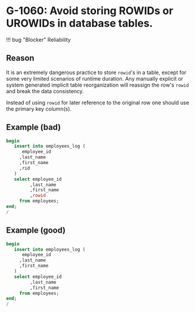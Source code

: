 # G-1060: Avoid storing ROWIDs or UROWIDs in database tables.

!!! bug "Blocker"
    Reliability

## Reason

It is an extremely dangerous practice to store `rowid`'s in a table, except for some very limited scenarios of runtime duration. Any manually explicit or system generated implicit table reorganization will reassign the row's `rowid` and break the data consistency.

Instead of using `rowid` for later reference to the original row one should use the primary key column(s).

## Example (bad)

``` sql hl_lines="6 11"
begin
   insert into employees_log (
      employee_id
     ,last_name
     ,first_name
     ,rid
   )
   select employee_id
         ,last_name
         ,first_name
         ,rowid
     from employees;
end;
/
```

## Example (good)

``` sql
begin
   insert into employees_log (
      employee_id
     ,last_name
     ,first_name
   )
   select employee_id
         ,last_name
         ,first_name
     from employees;
end;
/
```